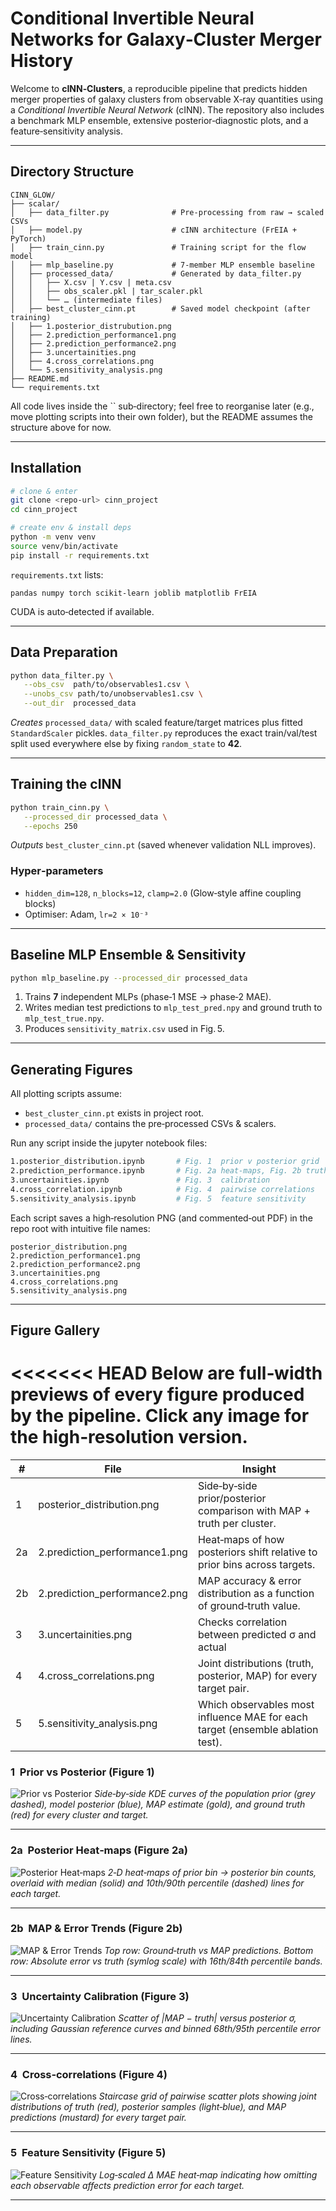 # Conditional Invertible Neural Networks for Galaxy‑Cluster Merger History

Welcome to **cINN‑Clusters**, a reproducible pipeline that predicts hidden merger properties of galaxy clusters from observable X‑ray quantities using a *Conditional Invertible Neural Network* (cINN).
The repository also includes a benchmark MLP ensemble, extensive posterior‑diagnostic plots, and a feature‑sensitivity analysis.

---

## Directory Structure

```
CINN_GLOW/
├── scalar/
│   ├── data_filter.py              # Pre-processing from raw → scaled CSVs
│   ├── model.py                    # cINN architecture (FrEIA + PyTorch)
│   ├── train_cinn.py               # Training script for the flow model
│   ├── mlp_baseline.py             # 7‑member MLP ensemble baseline
│   ├── processed_data/             # Generated by data_filter.py
│   │   ├── X.csv | Y.csv | meta.csv
│   │   ├── obs_scaler.pkl | tar_scaler.pkl
│   │   └── … (intermediate files)
│   ├── best_cluster_cinn.pt        # Saved model checkpoint (after training)
│   ├── 1.posterior_distrubution.png
│   ├── 2.prediction_performance1.png
│   ├── 2.prediction_performance2.png
│   ├── 3.uncertainities.png
│   ├── 4.cross_correlations.png
│   └── 5.sensitivity_analysis.png
├── README.md
└── requirements.txt
```

All code lives inside the \`\` sub‑directory; feel free to reorganise later (e.g., move plotting scripts into their own folder), but the README assumes the structure above for now.

---

##  Installation

```bash
# clone & enter
git clone <repo‑url> cinn_project
cd cinn_project

# create env & install deps
python -m venv venv
source venv/bin/activate
pip install -r requirements.txt
```

`requirements.txt` lists:

```
pandas numpy torch scikit‑learn joblib matplotlib FrEIA
```

CUDA is auto‑detected if available.

---

## Data Preparation

```bash
python data_filter.py \
   --obs_csv  path/to/observables1.csv \
   --unobs_csv path/to/unobservables1.csv \
   --out_dir  processed_data
```

*Creates* `processed_data/` with scaled feature/target matrices plus fitted `StandardScaler` pickles.
`data_filter.py` reproduces the exact train/val/test split used everywhere else by fixing `random_state` to **42**.

---

## Training the cINN

```bash
python train_cinn.py \
   --processed_dir processed_data \
   --epochs 250
```

*Outputs* `best_cluster_cinn.pt` (saved whenever validation NLL improves).

### Hyper‑parameters

* `hidden_dim=128`, `n_blocks=12`, `clamp=2.0` (Glow‑style affine coupling blocks)
* Optimiser: Adam, `lr=2 × 10⁻³`

---

##  Baseline MLP Ensemble & Sensitivity

```bash
python mlp_baseline.py --processed_dir processed_data
```

1. Trains **7** independent MLPs (phase‑1 MSE → phase‑2 MAE).
2. Writes median test predictions to `mlp_test_pred.npy` and ground truth to `mlp_test_true.npy`.
3. Produces `sensitivity_matrix.csv` used in Fig. 5.

---

## Generating Figures

All plotting scripts assume:

* `best_cluster_cinn.pt` exists in project root.
* `processed_data/` contains the pre‑processed CSVs & scalers.

Run any script inside the jupyter notebook files:

```bash
1.posterior_distribution.ipynb       # Fig. 1  prior v posterior grid
2.prediction_performance.ipynb       # Fig. 2a heat‑maps, Fig. 2b truth v MAP
3.uncertainities.ipynb               # Fig. 3  calibration
4.cross_correlation.ipynb            # Fig. 4  pairwise correlations
5.sensitivity_analysis.ipynb         # Fig. 5  feature sensitivity
```

Each script saves a high‑resolution PNG (and commented‑out PDF) in the repo root with intuitive file names:

```
posterior_distribution.png
2.prediction_performance1.png
2.prediction_performance2.png
3.uncertainities.png
4.cross_correlations.png
5.sensitivity_analysis.png
```

---

##  Figure Gallery

<<<<<<< HEAD
Below are full‑width previews of every figure produced by the pipeline.  Click any image for the high‑resolution version.
=======
| #  | File                           | Insight                                                                        
| -- | ------------------------------ | ------------------------------------------------------------------------------ 
| 1  | posterior\_distribution.png    | Side‑by‑side prior/posterior comparison with MAP + truth per cluster.          
| 2a | 2.prediction\_performance1.png | Heat‑maps of how posteriors shift relative to prior bins across targets.       
| 2b | 2.prediction\_performance2.png | MAP accuracy & error distribution as a function of ground‑truth value.         
| 3  | 3.uncertainities.png           | Checks correlation between predicted σ and actual                              
| 4  | 4.cross\_correlations.png      | Joint distributions (truth, posterior, MAP) for every target pair.             
| 5  | 5.sensitivity\_analysis.png    | Which observables most influence MAE for each target (ensemble ablation test). 

### 1  Prior vs Posterior (Figure 1)

![Prior vs Posterior](scalar/1.posterior_distrubution.png)
*Side‑by‑side KDE curves of the population prior (grey dashed), model posterior (blue), MAP estimate (gold), and ground truth (red) for every cluster and target.*

---

### 2a  Posterior Heat‑maps (Figure 2a)

![Posterior Heat‑maps](scalar/2.prediction_performance1.png)
*2‑D heat‑maps of prior bin → posterior bin counts, overlaid with median (solid) and 10th/90th percentile (dashed) lines for each target.*

---

### 2b  MAP & Error Trends (Figure 2b)

![MAP & Error Trends](scalar/2.prediction_performance2.png)
*Top row: Ground‑truth vs MAP predictions.  Bottom row: Absolute error vs truth (symlog scale) with 16th/84th percentile bands.*

---

### 3  Uncertainty Calibration (Figure 3)

![Uncertainty Calibration](scalar/3.uncertainities.png)
*Scatter of |MAP − truth| versus posterior σ, including Gaussian reference curves and binned 68th/95th percentile error lines.*

---

### 4  Cross‑correlations (Figure 4)

![Cross‑correlations](scalar/4.cross_correlations.png)
*Staircase grid of pairwise scatter plots showing joint distributions of truth (red), posterior samples (light‑blue), and MAP predictions (mustard) for every target pair.*

---

### 5  Feature Sensitivity (Figure 5)

![Feature Sensitivity](scalar/5.sensitivity_analysis.png)
*Log‑scaled Δ MAE heat‑map indicating how omitting each observable affects prediction error for each target.*

---

